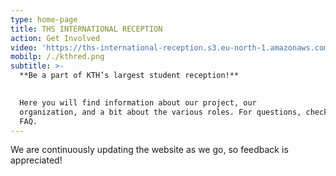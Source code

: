 ```yaml
---
type: home-page
title: THS INTERNATIONAL RECEPTION
action: Get Involved
video: 'https://ths-international-reception.s3.eu-north-1.amazonaws.com/osqvik.mp4'
mobilp: /./kthred.png
subtitle: >-
  **Be a part of KTH’s largest student reception!**
  

  Here you will find information about our project, our
  organization, and a bit about the various roles. For questions, check out the
  FAQ.
---
```

We are continuously updating the website as we go, so feedback is appreciated!
